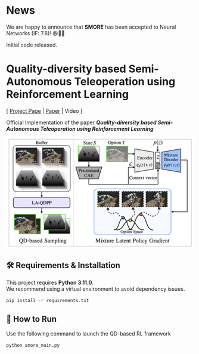 # News

We are happy to announce that **SMORE** has been accepted to Neural Networks (IF: 7.8)! 😆🎉🎉

Initial code released.

# Quality-diversity based Semi-Autonomous Teleoperation using Reinforcement Learning

[ [Project Page](https://park-sangbeom.github.io/smore/) | [Paper](https://www.sciencedirect.com/science/article/pii/S0893608024004672) | Video ]

Official Implementation of the paper ***Quality-diversity based Semi-Autonomous Teleoperation using Reinforcement Learning***

![fig_overview](https://github.com/park-sangbeom/smore/raw/main/assets/images/fig3_smore_overview.png)

## 🛠️ Requirements & Installation

This project requires **Python 3.11.0**.  
We recommend using a virtual environment to avoid dependency issues.

```bash
pip install -r requirements.txt
```

## 🚀 How to Run

Use the following command to launch the QD-based RL framework

```python
python smore_main.py         